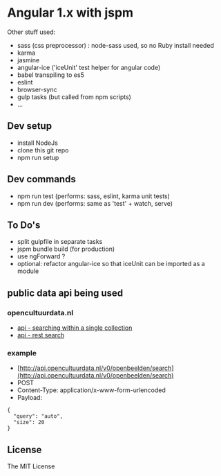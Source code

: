 # Angular 1.x with jspm

Other stuff used:
* sass (css preprocessor) : node-sass used, so no Ruby install needed 
* karma
* jasmine
* angular-ice ('iceUnit' test helper for angular code)
* babel transpiling to es5
* eslint
* browser-sync
* gulp tasks (but called from npm scripts)
* ...

## Dev setup

* install NodeJs
* clone this git repo
* npm run setup

## Dev commands

* npm run test (performs: sass, eslint, karma unit tests)
* npm run dev (performs: same as 'test' + watch, serve)

## To Do's

* split gulpfile in separate tasks
* jspm bundle build (for production)
* use ngForward ?
* optional: refactor angular-ice so that iceUnit can be imported as a module

## public data api being used

### opencultuurdata.nl

* [api - searching within a single collection](http://docs.opencultuurdata.nl/user/api.html#searching-within-a-single-collection)
* [api - rest search](http://docs.opencultuurdata.nl/user/api.html#rest-search)

### example

* [http://api.opencultuurdata.nl/v0/openbeelden/search](http://api.opencultuurdata.nl/v0/openbeelden/search)
* POST
* Content-Type: application/x-www-form-urlencoded
* Payload:
```shell
{
  "query": "auto",
  "size": 20
}
```

## License

The MIT License